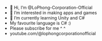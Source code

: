 - 👋 Hi, I’m @LoPhong-Corporation-Official
- 👀 I’m interested in making apps and games
- 🌱 I’m currently learning Unity and C#
- My favourite language is C# :)
- Please subscribe for me ^ ^
- youtube.com/@lophongcorporationofficial

<!---
LoPhong-Corporation-Official/LoPhong-Corporation-Official is a ✨ special ✨ repository because its `README.md` (this file) appears on your GitHub profile.
You can click the Preview link to take a look at your changes.
--->
